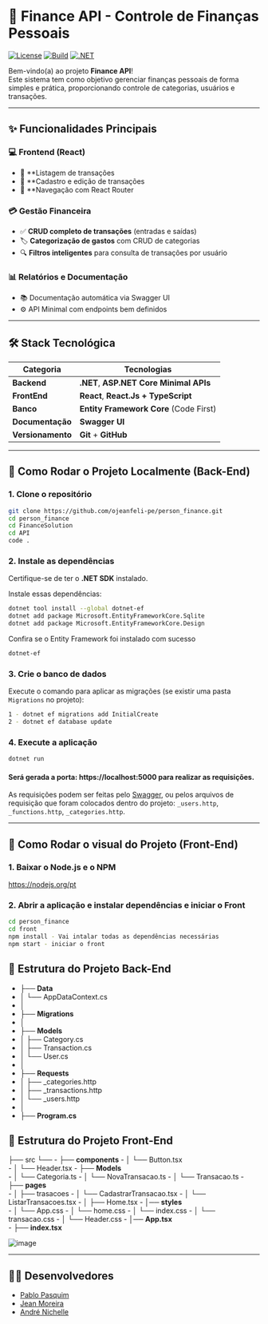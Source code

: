 # 💸 Finance API - Controle de Finanças Pessoais

[![License](https://img.shields.io/badge/License-MIT-blue.svg)](https://opensource.org/licenses/MIT)
[![Build](https://img.shields.io/badge/Build-passing-brightgreen)](https://github.com/ojeanfeli-pe/person_finance)
[![.NET](https://img.shields.io/badge/.NET-blue)](https://dotnet.microsoft.com/en-us/download)

Bem-vindo(a) ao projeto **Finance API**!  
Este sistema tem como objetivo gerenciar finanças pessoais de forma simples e prática, proporcionando controle de categorias, usuários e transações.

---

## ✨ Funcionalidades Principais

### 💻 **Frontend (React)**
- 📄 **Listagem de transações
- 🧾 **Cadastro e edição de transações
- 🧭 **Navegação com React Router

### 💳 **Gestão Financeira**
- ✅ **CRUD completo de transações** (entradas e saídas)
- 🏷️ **Categorização de gastos** com CRUD de categorias
- 🔍 **Filtros inteligentes** para consulta de transações por usuário

### 📊 **Relatórios e Documentação**
- 📚 Documentação automática via Swagger UI
- ⚙️ API Minimal com endpoints bem definidos

---

## 🛠 Stack Tecnológica

| Categoria        | Tecnologias                                                 |
|-----------------|-------------------------------------------------------------|
| **Backend** | **.NET**, **ASP.NET Core Minimal APIs** |
| **FrontEnd** | **React**, **React.Js + TypeScript** |
| **Banco** | **Entity Framework Core** (Code First) |
| **Documentação**| **Swagger UI** |
| **Versionamento**| **Git** + **GitHub** |
---

## 🚀 Como Rodar o Projeto Localmente (Back-End)

### 1. Clone o repositório

```bash
git clone https://github.com/ojeanfeli-pe/person_finance.git
cd person_finance
cd FinanceSolution
cd API
code .
```
### 2. Instale as dependências
Certifique-se de ter o **.NET SDK** instalado.

Instale essas dependências:

```bash
dotnet tool install --global dotnet-ef
dotnet add package Microsoft.EntityFrameworkCore.Sqlite
dotnet add package Microsoft.EntityFrameworkCore.Design
```

Confira se o Entity Framework foi instalado com sucesso

```bash
dotnet-ef
```

### 3. Crie o banco de dados

Execute o comando para aplicar as migrações (se existir uma pasta `Migrations` no projeto):

```bash
1 - dotnet ef migrations add InitialCreate
2 - dotnet ef database update
```

### 4. Execute a aplicação

```bash
dotnet run
```

#### Será gerada a porta: https://localhost:5000 para realizar as requisições.

As requisições podem ser feitas pelo [Swagger](http://localhost:5000/swagger/index.html), ou pelos arquivos de requisição que foram colocados dentro do projeto: `_users.http`, `_functions.http`, `_categories.http`.

---
## 🚀 Como Rodar o visual do Projeto (Front-End)

### 1. Baixar o Node.js e o NPM

 https://nodejs.org/pt

 ### 2. Abrir a aplicação e instalar dependências e iniciar o Front

```bash
cd person_finance
cd front
npm install - Vai intalar todas as dependências necessárias
npm start - iniciar o front
```


## 📂 Estrutura do Projeto Back-End

- ├── **Data**
- │   └── AppDataContext.cs  
- │  
- ├── **Migrations**  
- │  
- ├── **Models**  
- │   ├── Category.cs  
- │   ├── Transaction.cs  
- │   └── User.cs  
- │  
- ├── **Requests**  
- │   ├── _categories.http  
- │   ├── _transactions.http  
- │   └── _users.http  
- │  
- ├── **Program.cs**  

## 📂 Estrutura do Projeto Front-End
├── src
└── - ├── **components**
    - │   └── Button.tsx  
    - │   └── Header.tsx
    - ├── **Models**  
    - │    └── Categoria.ts
    - │     └── NovaTransacao.ts
    - │     └── Transacao.ts
    - ├── **pages**  
    - │   ├── trasacoes
    - │          └── CadastrarTransacao.tsx
    - │          └── ListarTransacoes.tsx
    - │   ├── Home.tsx
    - │── **styles**     
    - │      └── App.css
    - │      └── home.css
    - │      └── index.css
    - │      └── transacao.css
    - │      └── Header.css
    - │── **App.tsx**    
    - ├── **index.tsx** 

![image](https://github.com/user-attachments/assets/1e95270c-5238-4850-9d03-3ea6283d52cf)

--- 
## 👨‍💻 Desenvolvedores

- [Pablo Pasquim](https://github.com/pablopasquim)
- [Jean Moreira](https://github.com/ojeanfeli-pe)
- [André Nichelle](https://github.com/Nichele135)




